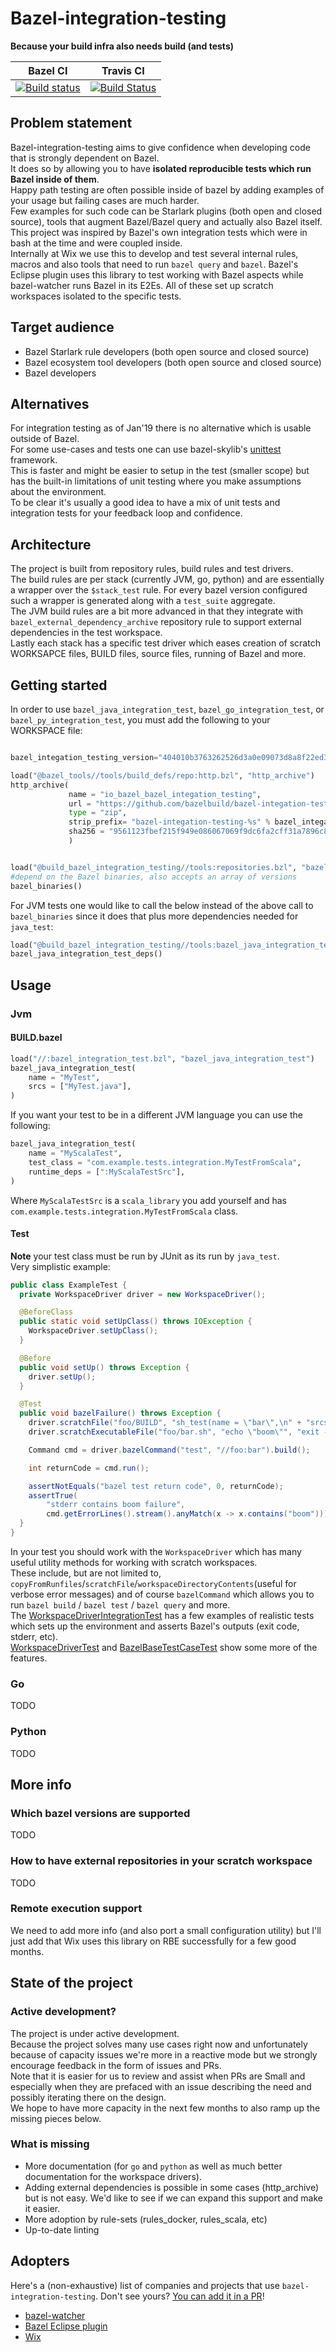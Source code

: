 Bazel-integration-testing
=================================
**Because your build infra also needs build (and tests)**

Bazel CI | Travis CI
:---: | :---:
[![Build status](https://badge.buildkite.com/b0041826d71f5484c22145f44b3eac12357f51feb6ba6abb57.svg?branch=master)](https://buildkite.com/bazel/bazel-integration-testing-postsubmit) | [![Build Status](https://travis-ci.org/bazelbuild/bazel-integration-testing.svg?branch=master)](https://travis-ci.org/bazelbuild/bazel-integration-testing)


## Problem statement  
Bazel-integration-testing aims to give confidence when developing code that is strongly dependent on Bazel.  
It does so by allowing you to have **isolated reproducible tests which run Bazel inside of them**.  
Happy path testing are often possible inside of bazel by adding examples of your usage but failing cases are much harder.      
Few examples for such code can be Starlark plugins (both open and closed source), tools that augment Bazel/Bazel query and actually also Bazel itself.    
This project was inspired by Bazel's own integration tests which were in bash at the time and were coupled inside.    
Internally at Wix we use this to develop and test several internal rules, macros and also tools that need to run `bazel query` and `bazel`.
Bazel's Eclipse plugin uses this library to test working with Bazel aspects while bazel-watcher runs Bazel in its E2Es.
All of these set up scratch workspaces isolated to the specific tests.  
## Target audience  
* Bazel Starlark rule developers (both open source and closed source)  
* Bazel ecosystem tool developers (both open source and closed source)   
* Bazel developers  
## Alternatives
For integration testing as of Jan'19 there is no alternative which is usable outside of Bazel.  
For some use-cases and tests one can use bazel-skylib's [unittest](https://github.com/bazelbuild/bazel-skylib/blob/master/lib/unittest.bzl) framework.  
This is faster and might be easier to setup in the test (smaller scope) but has the built-in limitations of unit testing where you make assumptions about the environment.  
To be clear it's usually a good idea to have a mix of unit tests and integration tests for your feedback loop and confidence.
## Architecture  
The project is built from repository rules, build rules and test drivers.  
The build rules are per stack (currently JVM, go, python) and are essentially a wrapper over the `$stack_test` rule. For every bazel version configured such a wrapper is generated along with a `test_suite` aggregate.  
The JVM build rules are a bit more advanced in that they integrate with `bazel_external_dependency_archive` repository rule to support external dependencies in the test workspace.  
Lastly each stack has a specific test driver which eases creation of scratch WORKSAPCE files, BUILD files, source files, running of Bazel and more.                                                                                                                                                                                                 
## Getting started

In order to use `bazel_java_integration_test`, `bazel_go_integration_test`, or `bazel_py_integration_test`,
you must add the following to your WORKSPACE file:

```python

bazel_integation_testing_version="404010b3763262526d3a0e09073d8a8f22ed3d4b"

load("@bazel_tools//tools/build_defs/repo:http.bzl", "http_archive")
http_archive(
             name = "io_bazel_bazel_integation_testing",
             url = "https://github.com/bazelbuild/bazel-integation-testing/archive/%s.zip"%bazel_integation_testing_version,
             type = "zip",
             strip_prefix= "bazel-integation-testing-%s" % bazel_integation_testing_version,
             sha256 = "9561123fbef215f949e086067069f9dc6fa2cff31a7896c8cf16757cddd78b1f",
             )


load("@build_bazel_integration_testing//tools:repositories.bzl", "bazel_binaries")
#depend on the Bazel binaries, also accepts an array of versions
bazel_binaries()
```
For JVM tests one would like to call the below instead of the above call to `bazel_binaries` since it does that plus more dependencies needed for `java_test`:
```python
load("@build_bazel_integration_testing//tools:bazel_java_integration_test.bzl", "bazel_java_integration_test_deps")
bazel_java_integration_test_deps()
```

## Usage
### Jvm  
#### BUILD.bazel
```python
load("//:bazel_integration_test.bzl", "bazel_java_integration_test")
bazel_java_integration_test(
    name = "MyTest",
    srcs = ["MyTest.java"],
)
```
If you want your test to be in a different JVM language you can use the following:
```python
bazel_java_integration_test(
    name = "MyScalaTest",
    test_class = "com.example.tests.integration.MyTestFromScala",
    runtime_deps = [":MyScalaTestSrc"],
)
```
Where `MyScalaTestSrc` is a `scala_library` you add yourself and has `com.example.tests.integration.MyTestFromScala` class.       
#### Test
**Note** your test class must be run by JUnit as its run by `java_test`.  
Very simplistic example:
```java
public class ExampleTest {
  private WorkspaceDriver driver = new WorkspaceDriver();

  @BeforeClass
  public static void setUpClass() throws IOException {
    WorkspaceDriver.setUpClass();
  }

  @Before
  public void setUp() throws Exception {
    driver.setUp();
  }

  @Test
  public void bazelFailure() throws Exception {
    driver.scratchFile("foo/BUILD", "sh_test(name = \"bar\",\n" + "srcs = [\"bar.sh\"])");
    driver.scratchExecutableFile("foo/bar.sh", "echo \"boom\"", "exit -1");

    Command cmd = driver.bazelCommand("test", "//foo:bar").build();

    int returnCode = cmd.run();

    assertNotEquals("bazel test return code", 0, returnCode);
    assertTrue(
        "stderr contains boom failure",
        cmd.getErrorLines().stream().anyMatch(x -> x.contains("boom")));
  }
}
```  
In your test you should work with the `WorkspaceDriver` which has many useful utility methods for working with scratch workspaces.  
These include, but are not limited to, `copyFromRunfiles`/`scratchFile`/`workspaceDirectoryContents`(useful for verbose error messages) and of course `bazelCommand` which allows you to run `bazel build` / `bazel test` / `bazel query` and more.  
The [WorkspaceDriverIntegrationTest](https://github.com/bazelbuild/bazel-integration-testing/blob/master/javatests/build/bazel/tests/integration/WorkspaceDriverIntegrationTest.java) has a few examples of realistic tests which sets up the environment and asserts Bazel's outputs (exit code, stderr, etc).  
[WorkspaceDriverTest](https://github.com/bazelbuild/bazel-integration-testing/blob/master/javatests/build/bazel/tests/integration/WorkspaceDriverTest.java) and [BazelBaseTestCaseTest](https://github.com/bazelbuild/bazel-integration-testing/blob/master/javatests/build/bazel/tests/integration/BazelBaseTestCaseTest.java) show some more of the features.
### Go
TODO
### Python
TODO

## More info
### Which bazel versions are supported
TODO
### How to have external repositories in your scratch workspace
TODO
### Remote execution support
We need to add more info (and also port a small configuration utility) but I'll just add that Wix uses this library on RBE successfully for a few good months.
## State of the project
### Active development?
The project is under active development.  
Because the project solves many use cases right now and unfortunately because of capacity issues we're more in a reactive mode but we strongly encourage feedback in the form of issues and PRs.  
Note that it is easier for us to review and assist when PRs are Small and especially when they are prefaced with an issue describing the need and possibly iterating there on the design.  
We hope to have more capacity in the next few months to also ramp up the missing pieces below.
### What is missing  
* More documentation (for `go` and `python` as well as much better documentation for the workspace drivers).    
* Adding external dependencies is possible in some cases (http_archive) but is not easy. We'd like to see if we can expand this support and make it easier.
* More adoption by rule-sets (rules_docker, rules_scala, etc)
* Up-to-date linting
## Adopters

Here's a (non-exhaustive) list of companies and projects that use `bazel-integration-testing`. Don't see yours? [You can add it in a PR](https://github.com/bazelbuild/bazel-integration-testing/edit/master/README.md)!

* [bazel-watcher](https://github.com/bazelbuild/bazel-watcher)
* [Bazel Eclipse plugin](https://github.com/bazelbuild/eclipse)
* [Wix](https://www.wix.com/)
